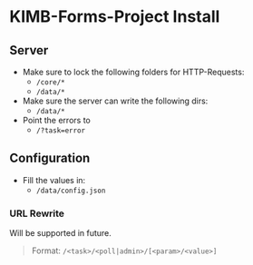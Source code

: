 # KIMB-Forms-Project Install

## Server
- Make sure to lock the following folders for HTTP-Requests:
	- `/core/*`
	- `/data/*`
- Make sure the server can write the following dirs:
	- `/data/*`
- Point the errors to
	- `/?task=error`

## Configuration
- Fill the values in:
	- `/data/config.json`

### URL Rewrite
Will be supported in future.

> Format: `/<task>/<poll|admin>/[<param>/<value>]`
